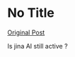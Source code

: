 # No Title

[Original Post](https://discourse.onlinedegree.iitm.ac.in/t/163247/165)

<p>Is jina AI still active ?</p>
